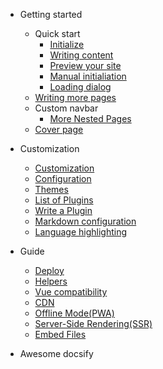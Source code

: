 <!-- docs/_sidebar.md -->
- Getting started

  - <span>Quick start</span>
    - [Initialize](/)
    - [Writing content](quickstart.md)
    - [Preview your site](preview-your-site.md)
    - [Manual initialiation](manual-initialiation.md)
    - [Loading dialog](loading-dialog.md)
  - [Writing more pages](writing-more-pages.md)
  - <span>Custom navbar</span>
    - [More Nested Pages](more-nested-4.md)
  - [Cover page](cover-page.md)
- Customization

  - [Customization](customization.md)
  - [Configuration](configuration.md)
  - [Themes](themes.md)
  - [List of Plugins](plugins.md)
  - [Write a Plugin](write-a-plugin.md)
  - [Markdown configuration](markdown.md)
  - [Language highlighting](language-highlight.md)
- Guide

  - [Deploy](deploy.md)
  - [Helpers](helpers.md)
  - [Vue compatibility](vue.md)
  - [CDN](cdn.md)
  - [Offline Mode(PWA)](pwa.md)
  - [Server-Side Rendering(SSR)](ssr.md)
  - [Embed Files](embed-files.md)
- Awesome docsify